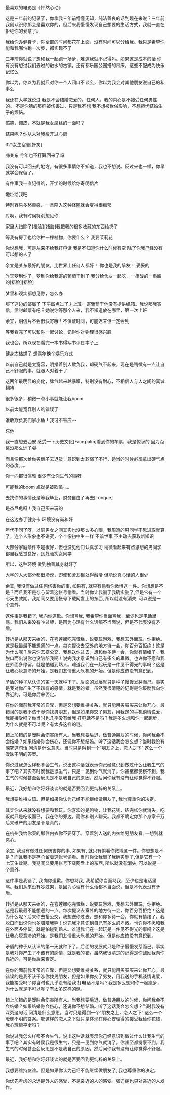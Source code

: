 
最喜欢的电影是《怦然心动》

 这是三年前的记录了，你拿我三年前懵懂无知，纯洁善良的话到现在来说？三年前我刚认识你那会是喜欢你的，但后来我慢慢发现自己想要的生活方式，我就一直在拒绝你的爱意了。

我给你办健身卡，你全部的时间都花在上面，没有时间可以分给我。我只是希望你能和我哪怕跑一次步，都实现不了

三年前你就说了想和我一起跑一场步，难道我就不记得吗。如果这是成本的话 你有没有想过我们去过的融水的古镇，还有都乐园公园搭的吊床。这些不配成为快乐记忆么

你以为，你以为我就只对你一个人闭口不谈么，你以为我会对其他朋友说自己的私事么

我还在大学就说过 我是不会结婚恋爱的，任何人，我的内心是不接受任何男性的。 不是你猜的那样被伤害过，只是我不想 我不想被世俗影响，不想担忧结婚生子的烦恼。

搞笑，调皮，不就是我女屌丝的一面吗？

结果呢？你从未对我敞开过心扉


321女生宿舍[奸笑]

 嗨关东
今年也不打算回来了吗

我没有可以回去的地方。有很多事情你不知道，我也不想说。反过来也一样，你早就学会保留了。

有件事我一直记得的，开学的时候给你寄明信片

地址给我吧

特别容易多愁善感，一旦陷入这种怪圈就会变得很抑郁

对啊，我有时候特别想见你


家里大扫除了[捂脸][捂脸]我把我的很多收藏的东西给扔了

等我有房了也给你种一棵植物，你要什么？
我要茉莉花

你说想我，可是从来不给我打电话
我是不知道你什么时候有空
除了你我己经没有可以想的人了


余宜是关东最好的朋友，比世界上任何人都好！
你也是我的挚友！
妥妥的

 昨天梦到你了，梦到你给我寄的葡萄干到了 我分给舍友一起吃，一串酸的一串甜的[捂脸][捂脸]

梦里和观实都想见你，怎么办

服了这边的邮局了 下午四点过了才上班。寄葡萄干他没有提供纸箱。我说那我寄信，信封邮票有吧？她说你等那个人来，我不知道放在哪里，第一次上班

余宜，明信片不会很快寄哦！不保证时间，可能迟来但一定会到

 等我看完了可以和你一起讨论，记得你对物理很感兴趣

 我也会，所以现在看完一本书得写书评在本子上

 健身太枯燥了  想偶尔换个娱乐方式

以前自己就是太宽容，明摆着别人欺负我，却硬气不起来，现在是稍微有一点让自己不舒服的事，就跟人对着干了

  这两年最明显的变化，脾气越来越暴躁，特别没有耐心，不相信人与人之间的真诚相待

很多很多，稍微一点小事就能让我boom

以前太能宽容别人的错误了

谁敢欺负我们家小鱼！我可不答应〜

怼他


我一直想去西安 感受一下历史文化[Facepalm]看到你的车票，我是惊讶的 因为距离没那么远了😂

而且像那次给你买梳子去退货，意识到太软弱了不行，适当的时候必须拿出硬气点的态度。。。

你一向都很儒雅 很少有让你生气的事呀

可能我的boom 点就是被欺骗。。。


去找你的事情还是等我毕业，财务自由了再去[Tongue]

是杰尼龟呀！我自己买来玩的


在这边办了健身卡 环境没有尚和好

年代不同了呀，以前男女之间其实也没那么多心眼，我周遭的男同学不思进取就算了，连个人形象也不讲究，个个像初中生一样 不谙世事 不主动去获取新知识

大部分家庭条件不是很好，但也没见他们认真学习 稍微看起来有点思想的男同学都自我感觉良好，到处骚扰女同学

所以，这种环境 做到独善其身就好了

大学的人大部分都很冷漠，即使和舍友相处得融洽 但能说真心话的人很少 


余宜, 我没有做过任何伤害你的事, 如果有, 就只有偷看你微博这一件。你想想是不是？而且我不是存心留着这帐号偷看。当时你让我删了我确实删了,但是它有一个七天生效期。我期间又要用帐号下载网盘上的东西, 所以就没有消失, 可以说是一个意外。

这件事是我错了, 我向你道歉。你想骂我, 我希望你当面骂我，至少也是电话里骂。我们从来没有吵过架，是因为心理有什么话都不当面说，但是不代表没有矛盾。

转折是从那天来始的，在喜莲娜吃完蛋糕，说要玩游戏，我想去外面玩，你拒绝。这是我最最不能想通的一点。每次提议去室外的地方待一会，你百分百拒绝！这是为什么呢？后来你去搭公交，我想送你过去，想和你多待一会，你就有情绪了。我脱口而出说你也没陪陪我啊！说完我才意识到自己有多么的卑微。也许你不愿和我在外面多停留，就是怕碰到熟人。难道我们在一起玩是一件见不得光的事吗？这是让我心灰意冷的开始。是我们友情重大危机的开始。但是你应该没有意识到。


矛盾的种子从认识的第一天就种下了。后面的发展就只是种子慢慢发芽而己。事实是我对你产生了不该有的感情，就是我的错。虽然我很清楚的记得是你鼓励我向你靠近的，可是你后来否定。

在你的面前我非常的自卑，但是又想要维持关系，就只能用买买买来让你开心。最错误的是我不该干涉你找男朋友，但是如果你交了男友，用我送的手机谈情说爱，我能接受吗？你当时也几乎没有给我
打电话不是吗？我是多么想和你一起跑步，为什么就是不可以呢？有太多这样的谜。


错上加错的是暧昧会伤害所有人。当我想要后退，做普通朋友的时候，你问我会不会结婚？如果结婚你会伤心，还说你不想结婚。听了这话我会怎么想？当时我没有深究这句话,问清是什么意思。当时只是得到一个“朋友之上，恋人之下” 这么一个暧昧不明的答案。

你说过我怎么样都不会生气，说出这种话就表示你己经意识到做过什么让我生气的事了吧？其实有时侯我是很生气，只是一见到你气就消了。你甚至都觉察不到。我生气的时候甚至会反思是不是我自己的原因，然后问你我有没有让你觉得不舒服。

最近，我好想和你好好谈谈的就是否要回到更纯粹的关系上。


我想要维持友谊。但是如果你认为己经不能继续做朋友了, 我也尊重你的决定。





其实你从来就没有想要和我玩。你喜欢的是购物，让我花钱，结完帐你就消失。吃饭就只是吃饭而已，我在你的旁边，而你和别人聊天。我都不确定你那个身家千万后来破产的朋友是不是真的。

在杭州我给你买的那件内衣你不要穿了。穿着別人送的内衣给男朋友看, 一想到就恶心。





余宜, 我没有做过任何伤害你的事, 如果有, 就只有偷看你微博这一件。你想想是不是？而且我不是存心留着这帐号偷看。当时你让我删了我确实删了,但是它有一个七天生效期。我期间又要用帐号下载网盘上的东西, 所以就没有消失, 可以说是一个意外。

这件事是我错了, 我向你道歉。你想骂我, 我希望你当面骂我，至少也是电话里骂。我们从来没有吵过架，是因为心理有什么话都不当面说，但是不代表没有矛盾。

转折是从那天来始的，在喜莲娜吃完蛋糕，说要玩游戏，我想去外面玩，你拒绝。这是我最最不能想通的一点。每次提议去室外的地方待一会，你百分百拒绝！这是为什么呢？后来你去搭公交，我想送你过去，想和你多待一会，你就有情绪了。我脱口而出说你也多陪陪我啊！说完我才意识到自己有多么的卑微。也许你不愿和我在外面多停留，就是怕碰到熟人。难道我们在一起玩是一件见不得光的事吗？这是让我心灰意冷的开始。是我们友情重大危机的开始。但是你应该没有意识到。

矛盾的种子从认识的第一天就种下了。后面的发展就只是种子慢慢发芽而己。事实是我对你产生了不该有的感情，就是我的错。虽然我很清楚的记得是你鼓励我向你靠近的，可是你后来否定。

在你的面前我非常的自卑，但是又想要维持关系，就只能用买买买来让你开心。最错误的是我不该干涉你找男朋友，但是如果你交了男友，用我送的手机谈情说爱，我能接受吗？你当时也几乎没有给我
打电话不是吗？我是多么想和你一起跑步，为什么就是不可以呢？有太多这样的谜。


错上加错的是暧昧会伤害所有人。当我想要后退，做普通朋友的时候，你问我会不会结婚？如果结婚你会伤心，还说你不想结婚。听了这话我会怎么想？当时我没有深究这句话,问清是什么意思。当时只是得到一个“朋友之上，恋人之下” 这么一个暧昧不明的答案。那这样的恋人之下就只是体现在你心安理得的接受我给你花钱，我心理能平衡吗？

你说过我怎么样都不会生气，说出这种话就表示你己经意识到做过什么让我生气的事了吧？其实有时侯我是很生气，只是一见到你气就消了。你甚至都觉察不到。我生气的时候甚至会反思是不是我自己的原因，然后问你我有没有让你觉得不舒服。

最近，我好想和你好好谈谈的就是否要回到更纯粹的关系上。


我想要维持友谊。但是如果你认为己经不能继续做朋友了, 我也尊重你的决定。



你优先考虑的永远是外人的感受，不是亲近的人的感受。强迫症也只对亲近的人发作。



